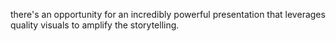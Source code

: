 there's an opportunity for an incredibly powerful presentation that leverages quality visuals to amplify the storytelling.
